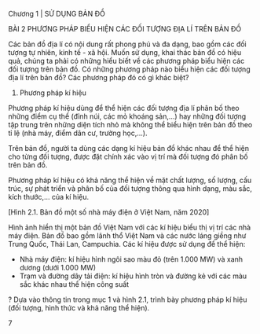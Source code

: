 Chương 1 | SỬ DỤNG BẢN ĐỒ

BÀI 2 PHƯƠNG PHÁP BIỂU HIỆN CÁC ĐỐI TƯỢNG ĐỊA LÍ TRÊN BẢN ĐỒ

Các bản đồ địa lí có nội dung rất phong phú và đa dạng, bao gồm các đối tượng tự nhiên, kinh tế - xã hội. Muốn sử dụng, khai thác bản đồ có hiệu quả, chúng ta phải có những hiểu biết về các phương pháp biểu hiện các đối tượng trên bản đồ. Có những phương pháp nào biểu hiện các đối tượng địa lí trên bản đồ? Các phương pháp đó có gì khác biệt?

1. Phương pháp kí hiệu

Phương pháp kí hiệu dùng để thể hiện các đối tượng địa lí phân bố theo những điểm cụ thể (đỉnh núi, các mỏ khoáng sản,...) hay những đối tượng tập trung trên những diện tích nhỏ mà không thể biểu hiện trên bản đồ theo tỉ lệ (nhà máy, điểm dân cư, trường học,...).

Trên bản đồ, người ta dùng các dạng kí hiệu bản đồ khác nhau để thể hiện cho từng đối tượng, được đặt chính xác vào vị trí mà đối tượng đó phân bố trên bản đồ.

Phương pháp kí hiệu có khả năng thể hiện về mặt chất lượng, số lượng, cấu trúc, sự phát triển và phân bố của đối tượng thông qua hình dạng, màu sắc, kích thước,... của kí hiệu.

[Hình 2.1. Bản đồ một số nhà máy điện ở Việt Nam, năm 2020]

Hình ảnh hiển thị một bản đồ Việt Nam với các kí hiệu biểu thị vị trí các nhà máy điện. Bản đồ bao gồm lãnh thổ Việt Nam và các nước láng giềng như Trung Quốc, Thái Lan, Campuchia. Các kí hiệu được sử dụng để thể hiện:
- Nhà máy điện: kí hiệu hình ngôi sao màu đỏ (trên 1.000 MW) và xanh dương (dưới 1.000 MW)
- Trạm và đường dây tải điện: kí hiệu hình tròn và đường kẻ với các màu sắc khác nhau thể hiện công suất

? Dựa vào thông tin trong mục 1 và hình 2.1, trình bày phương pháp kí hiệu (đối tượng, hình thức và khả năng thể hiện).

7